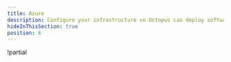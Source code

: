 ```yaml
---
title: Azure
description: Configure your infrastructure so Octopus can deploy software to your Windows servers, Linux servers, or Cloud Regions.
hideInThisSection: true
position: 6
---
```


!partial <content>